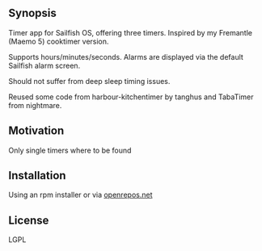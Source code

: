## Synopsis

Timer app for Sailfish OS, offering three timers. Inspired by my Fremantle (Maemo 5) cooktimer version.

Supports hours/minutes/seconds. Alarms are displayed via the default Sailfish alarm screen.

Should not suffer from deep sleep timing issues.

Reused some code from harbour-kitchentimer by tanghus and TabaTimer from nightmare.

## Motivation

Only single timers where to be found

## Installation

Using an rpm installer or via [openrepos.net](https://openrepos.net/content/ade/cooktimer)

## License

LGPL
